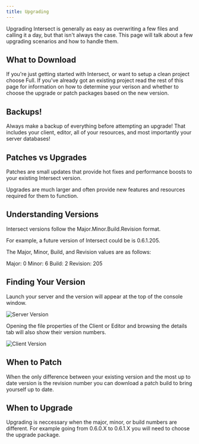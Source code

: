 ```yaml
---
title: Upgrading
---
```



Upgrading Intersect is generally as easy as overwriting a few files and calling it a day, but that isn't always the case. This page will talk about a few upgrading scenarios and how to handle them.

## What to Download

If you're just getting started with Intersect, or want to setup a clean project choose Full. If you've already got an existing project read the rest of this page for information on how to determine your verison and whether to choose the upgrade or patch packages based on the new version.

## Backups!

Always make a backup of everything before attempting an upgrade! That includes your client, editor, all of your resources, and most importantly your server databases!

## Patches vs Upgrades

Patches are small updates that provide hot fixes and performance boosts to your existing Intersect version.

Upgrades are much larger and often provide new features and resources required for them to function.

## Understanding Versions

Intersect versions follow the Major.Minor.Build.Revision format.

For example, a future version of Intersect could be is 0.6.1.205.

The Major, Minor, Build, and Revision values are as follows:

Major: 0
Minor: 6
Build: 2
Revision: 205

## Finding Your Version

Launch your server and the version will appear at the top of the console window.

![Server Version](https://www.ascensiongamedev.com/resources/filehost/37ca2f5c3182bfeabed6ed29f9d79eab.png)

Opening the file properties of the Client or Editor and browsing the details tab will also show their version numbers.

![Client Version](https://www.ascensiongamedev.com/resources/filehost/4639404bb8324f51d0e44617861460fa.png)

## When to Patch

When the only difference between your existing version and the most up to date version is the revision number you can download a patch build to bring yourself up to date.

## When to Upgrade

Upgrading is neccessary when the major, minor, or build numbers are different. For example going from 0.6.0.X to 0.6.1.X you will need to choose the upgrade package.

